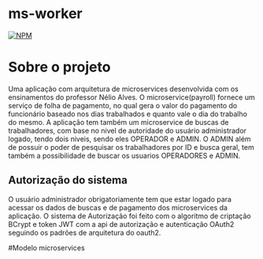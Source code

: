 # ms-worker
[![NPM](https://img.shields.io/npm/l/react)](https://github.com/RafaelCoutoP/ms-worker/blob/main/LICENSE)

# Sobre o projeto

Uma aplicação com arquitetura de microservices desenvolvida com os ensinamentos do professor Nélio Alves. O microservice(payroll) fornece um serviço de folha de pagamento, no qual gera o valor do pagamento do funcionário baseado nos dias trabalhados e quanto vale o dia do trabalho do mesmo. A aplicação tem também um microservice de buscas de trabalhadores, com base no nivel de autoridade do usuário administrador logado, tendo dois niveis, sendo eles OPERADOR e ADMIN. O ADMIN além de possuir o poder de pesquisar os trabalhadores por ID e busca geral, tem também a possibilidade de buscar os usuarios OPERADORES e ADMIN.

## Autorização do sistema

O usuário administrador obrigatoriamente tem que estar logado para acessar os dados de buscas e de pagamento dos microservices da aplicação.
O sistema de Autorização foi feito com o algoritmo de criptação BCrypt e token JWT com a api  de autorização e autenticação OAuth2 seguindo os padrões de arquitetura do oauth2.

#Modelo microservices



